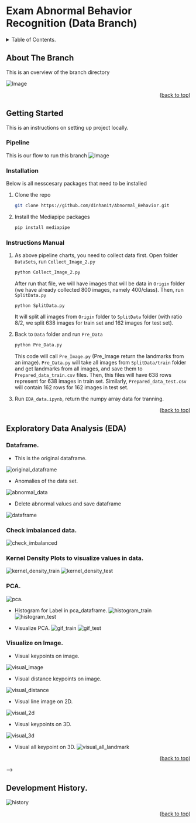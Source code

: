 # Exam Abnormal Behavior Recognition (Data Branch)

<!-- TABLE OF CONTENTS -->
<details>
  <summary>Table of Contents.</summary>
  <ol>
    <li>
      <a href="#about-the-branch">About The Branch.</a>
    </li>
    <li>
      <a href="#getting-started">Getting Started.</a>
      <ul>
        <li><a href="#Pipeline">Pipeline.</a></li>
        <li><a href="#installation">Installation.</a></li>
        <li><a href="#instructions_manual">Instructions Manual.</a></li>
      </ul>
    </li>
    <li>
      <a href="#exploratory_data_analysis_eda">Exploratory Data Analysis (EDA.)</a>
      <ul>
        <li><a href="#dataframe">3.1 Dataframe.</a></li>
        <li><a href="#check_imbalanced">3.2 Check Imbalanced Data.</a></li>
        <li><a href="#kernel_den">3.3 Kernel Density Plots.</a></li>
        <li><a href="#pca">3.4 PCA.</a></li>
        <li><a href="#visual_image">3.5 Visual On Image.</a></li>
      </ul>
    </li>
    <li><a href="#development_history">Development History.</a></li>
  </ol>
</details>


<!-- ABOUT THE PROJECT -->
## About The Branch
<a id="about-the-branch"></a>

This is an overview of the branch directory

![Image](Readme\road.png)


<p align="right">(<a href="#readme-top">back to top</a>)</p>


<!-- GETTING STARTED -->
## Getting Started
<a id="getting-started"></a>

This is an instructions on setting up project locally.
### Pipeline
<a id="Pipeline"></a>

This is our flow to run this branch
![Image](Readme\pipeline.png)

### Installation
<a id="installation"></a>

Below is all nesscesary packages that need to be installed

1. Clone the repo
   ```sh
   git clone https://github.com/dinhanit/Abnormal_Behavior.git
   ```
2. Install the Mediapipe packages 
   ```python
   pip install mediapipe
   ```

### Instructions Manual
<a id="instructions_manual"></a>

1. As above pipeline charts, you need to collect data first. Open folder `DataSets`, run `Collect_Image_2.py`
   ```python
   python Collect_Image_2.py
   ```
   After run that file, we will have images that will be data in `Origin` folder (we have already collected 800 images, namely 400/class). Then, run `SplitData.py`
   ```
   python SplitData.py
   ```
   It will split all images from `Origin` folder to `SplitData` folder (with ratio 8/2, we split 638 images for train set and 162 images for test set).

2. Back to `Data` folder and run `Pre_Data`
   ```sh
   python Pre_Data.py
   ```
   This code will call `Pre_Image.py` (Pre_Image return the landmarks from an image). `Pre_Data.py` will take all images from `SplitData/train` folder and get landmarks from all images, and save them to `Prepared_data_train.csv` files. 
   Then, this files will have 638 rows represent for 638 images in train set. Similarly, `Prepared_data_test.csv` will contain 162 rows for 162 images in test set.

3. Run `EDA_data.ipynb`, return the numpy array data for tranning. 

<p align="right">(<a href="#readme-top">back to top</a>)</p>



<!-- USAGE EXAMPLES -->
## Exploratory Data Analysis (EDA)
<a id="exploratory_data_analysis_eda"></a>

### Dataframe.
<a id="dataframe"></a>

+ This is the original dataframe.

![original_dataframe](Readme\dataframe_old.png)

+ Anomalies of the data set.

![abnormal_data](Readme\abnormal_data.png)

+ Delete abnormal values and save dataframe

![dataframe](Readme\dataframe.png)

### Check imbalanced data.
<a id="check_imbalanced"></a>


![check_imbalanced](Readme\check_class.png)

### Kernel Density Plots to visualize values in data.
<a id="kernel_den"></a> 


![kernel_density_train](Readme\kernel_density_train.png)
![kernel_density_test](Readme\kernel_density_test.png)

### PCA.
<a id="pca"></a>


![pca](Readme\pca.png).



+ Histogram for Label in pca_dataframe.
![histogram_train](Readme\histogram_train.png)
![histogram_test](Readme\histogram_test.png)

+ Visualize PCA.
![gif_train](Readme\video_train.gif)
![gif_test](Readme\video_test.gif)

### Visualize on Image.
<a id="visual_image"></a>

+ Visual keypoints on image.

![visual_image](Readme\visual_image.png)

+ Visual distance keypoints on image.

![visual_distance](Readme\visual_distance.png)

+ Visual line image on 2D.

![visual_2d](Readme\visual_2d.png)

+ Visual keypoints on 3D.

![visual_3d](Readme\visual_3d.png)

+ Visual all keypoint on 3D.
![visual_all_landmark](Readme\visual_all_landmark.png)


<p align="right">(<a href="#readme-top">back to top</a>)</p> -->



<!-- CONTRIBUTING -->
## Development History.
<a id="development_history"></a>

![history](Readme\history.png)
<p align="right">(<a href="#readme-top">back to top</a>)</p>






